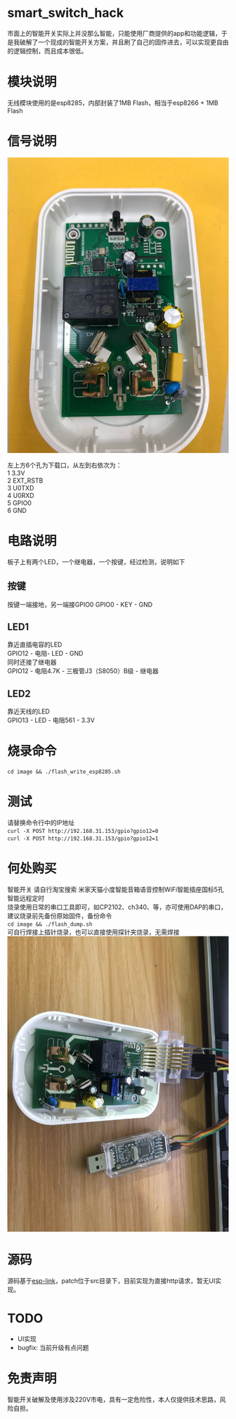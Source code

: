 # smart_switch_hack
市面上的智能开关实际上并没那么智能，只能使用厂商提供的app和功能逻辑，于是我破解了一个现成的智能开关方案，并且刷了自己的固件进去，可以实现更自由的逻辑控制，而且成本很低。

# 模块说明
无线模块使用的是esp8285，内部封装了1MB Flash，相当于esp8266 + 1MB Flash

# 信号说明
![PCB](https://github.com/wuxx/smart_switch_hack/blob/master/doc/pcb.jpg)

左上方6个孔为下载口，从左到右依次为：  
1 3.3V  
2 EXT_RSTB  
3 U0TXD  
4 U0RXD  
5 GPIO0  
6 GND  

# 电路说明
板子上有两个LED，一个继电器，一个按键，经过检测，说明如下

## 按键
按键一端接地，另一端接GPIO0
GPIO0 - KEY - GND


## LED1
靠近直插电容的LED  
GPIO12 - 电阻- LED - GND  
同时还接了继电器  
GPIO12 - 电阻4.7K - 三极管J3（S8050）B级 - 继电器  


## LED2
靠近天线的LED  
GPIO13 - LED - 电阻561 - 3.3V

# 烧录命令
`cd image && ./flash_write_esp8285.sh`  

# 测试
请替换命令行中的IP地址  
`curl -X POST http://192.168.31.153/gpio?gpio12=0`  
`curl -X POST http://192.168.31.153/gpio?gpio12=1`

# 何处购买
智能开关 请自行淘宝搜索 米家天猫小度智能音箱语音控制WiFi智能插座国标5孔智能远程定时  
烧录使用日常的串口工具即可，如CP2102、ch340、等，亦可使用DAP的串口，建议烧录前先备份原始固件，备份命令  
`cd image && ./flash_dump.sh`  
可自行焊接上插针烧录，也可以直接使用探针夹烧录，无需焊接  
![flash](https://github.com/wuxx/smart_switch_hack/blob/master/doc/flash.jpg)

# 源码
源码基于[esp-link](https://github.com/jeelabs/esp-link)，patch位于src目录下，目前实现为直接http请求，暂无UI实现。

# TODO
- UI实现
- bugfix: 当前升级有点问题

# 免责声明
智能开关破解及使用涉及220V市电，具有一定危险性，本人仅提供技术思路，风险自担。

